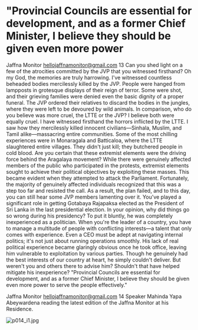 # "Provincial Councils are essential for development, and as a former Chief Minister, I believe they should be given even more power

Jaffna Monitor
hellojaffnamonitor@gmail.com
13
Can you shed light on a few of the 
atrocities committed by the JVP that 
you witnessed firsthand?
Oh my God, the memories are truly 
harrowing. I've witnessed countless beheaded 
bodies mercilessly killed by the JVP. People 
were hanged from lampposts in grotesque 
displays of their reign of terror. Some were 
shot, and their grieving families were denied 
even the basic dignity of a proper funeral. 
The JVP ordered their relatives to discard the 
bodies in the jungles, where they were left to 
be devoured by wild animals.
In comparison, who do you believe 
was more cruel, the LTTE or the JVP?
I believe both were equally cruel. I have 
witnessed firsthand the horrors inflicted by 
the LTTE. I saw how they mercilessly killed 
innocent civilians—Sinhala, Muslim, and 
Tamil alike—massacring entire communities. 
Some of the most chilling experiences were in 
Monaragala and Batticaloa, where the LTTE 
slaughtered entire villages. They didn't just kill; 
they butchered people in cold blood.
Are you certain that these extremist 
elements were the driving force behind 
the Aragalaya movement?
While there were genuinely affected members 
of the public who participated in the protests, 
extremist elements sought to achieve their 
political objectives by exploiting these masses. 
This became evident when they attempted to 
attack the Parliament. Fortunately, the majority 
of genuinely affected individuals recognized 
that this was a step too far and resisted the call. 
As a result, the plan failed, and to this day, you 
can still hear some JVP members lamenting 
over it.
You've played a significant role in 
getting Gotabaya Rajapaksa elected as 
the President of Sri Lanka in the last 
presidential election. In your opinion, 
why did things go so wrong during his 
presidency?
To put it bluntly, he was completely 
inexperienced as a politician. When you're 
the leader of a country, you have to manage 
a multitude of people with conflicting 
interests—a talent that only comes with 
experience. Even a CEO must be adept at 
navigating internal politics; it's not just about 
running operations smoothly. His lack of real 
political experience became glaringly obvious 
once he took office, leaving him vulnerable 
to exploitation by various parties. Though he 
genuinely had the best interests of our country 
at heart, he simply couldn't deliver.
But weren't you and others there to 
advise him? Shouldn't that have helped 
mitigate his inexperience?
"Provincial Councils are essential for 
development, and as a former Chief Minister, I 
believe they should be given even more power 
to serve the people effectively."

Jaffna Monitor
hellojaffnamonitor@gmail.com
14
Speaker 
Mahinda Yapa 
Abeywardena 
reading the 
latest edition 
of the Jaffna 
Monitor at his  
Residence.

![p014_i1.jpg](images_out/007_provincial_councils_are_essential_for_development_/p014_i1.jpg)

